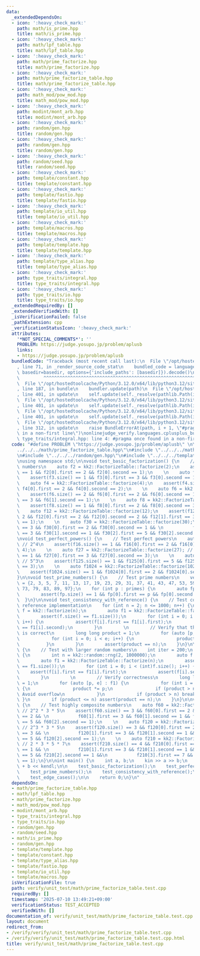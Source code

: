 ```yaml
---
data:
  _extendedDependsOn:
  - icon: ':heavy_check_mark:'
    path: math/is_prime.hpp
    title: math/is_prime.hpp
  - icon: ':heavy_check_mark:'
    path: math/lpf_table.hpp
    title: math/lpf_table.hpp
  - icon: ':heavy_check_mark:'
    path: math/prime_factorize.hpp
    title: math/prime_factorize.hpp
  - icon: ':heavy_check_mark:'
    path: math/prime_factorize_table.hpp
    title: math/prime_factorize_table.hpp
  - icon: ':heavy_check_mark:'
    path: math_mod/pow_mod.hpp
    title: math_mod/pow_mod.hpp
  - icon: ':heavy_check_mark:'
    path: modint/mont_arb.hpp
    title: modint/mont_arb.hpp
  - icon: ':heavy_check_mark:'
    path: random/gen.hpp
    title: random/gen.hpp
  - icon: ':heavy_check_mark:'
    path: random/gen.hpp
    title: random/gen.hpp
  - icon: ':heavy_check_mark:'
    path: random/seed.hpp
    title: random/seed.hpp
  - icon: ':heavy_check_mark:'
    path: template/constant.hpp
    title: template/constant.hpp
  - icon: ':heavy_check_mark:'
    path: template/fastio.hpp
    title: template/fastio.hpp
  - icon: ':heavy_check_mark:'
    path: template/io_util.hpp
    title: template/io_util.hpp
  - icon: ':heavy_check_mark:'
    path: template/macros.hpp
    title: template/macros.hpp
  - icon: ':heavy_check_mark:'
    path: template/template.hpp
    title: template/template.hpp
  - icon: ':heavy_check_mark:'
    path: template/type_alias.hpp
    title: template/type_alias.hpp
  - icon: ':heavy_check_mark:'
    path: type_traits/integral.hpp
    title: type_traits/integral.hpp
  - icon: ':heavy_check_mark:'
    path: type_traits/io.hpp
    title: type_traits/io.hpp
  _extendedRequiredBy: []
  _extendedVerifiedWith: []
  _isVerificationFailed: false
  _pathExtension: cpp
  _verificationStatusIcon: ':heavy_check_mark:'
  attributes:
    '*NOT_SPECIAL_COMMENTS*': ''
    PROBLEM: https://judge.yosupo.jp/problem/aplusb
    links:
    - https://judge.yosupo.jp/problem/aplusb
  bundledCode: "Traceback (most recent call last):\n  File \"/opt/hostedtoolcache/Python/3.12.0/x64/lib/python3.12/site-packages/onlinejudge_verify/documentation/build.py\"\
    , line 71, in _render_source_code_stat\n    bundled_code = language.bundle(stat.path,\
    \ basedir=basedir, options={'include_paths': [basedir]}).decode()\n          \
    \         ^^^^^^^^^^^^^^^^^^^^^^^^^^^^^^^^^^^^^^^^^^^^^^^^^^^^^^^^^^^^^^^^^^^^^^^^^^^^^^^^^\n\
    \  File \"/opt/hostedtoolcache/Python/3.12.0/x64/lib/python3.12/site-packages/onlinejudge_verify/languages/cplusplus.py\"\
    , line 187, in bundle\n    bundler.update(path)\n  File \"/opt/hostedtoolcache/Python/3.12.0/x64/lib/python3.12/site-packages/onlinejudge_verify/languages/cplusplus_bundle.py\"\
    , line 401, in update\n    self.update(self._resolve(pathlib.Path(included), included_from=path))\n\
    \  File \"/opt/hostedtoolcache/Python/3.12.0/x64/lib/python3.12/site-packages/onlinejudge_verify/languages/cplusplus_bundle.py\"\
    , line 401, in update\n    self.update(self._resolve(pathlib.Path(included), included_from=path))\n\
    \  File \"/opt/hostedtoolcache/Python/3.12.0/x64/lib/python3.12/site-packages/onlinejudge_verify/languages/cplusplus_bundle.py\"\
    , line 401, in update\n    self.update(self._resolve(pathlib.Path(included), included_from=path))\n\
    \  File \"/opt/hostedtoolcache/Python/3.12.0/x64/lib/python3.12/site-packages/onlinejudge_verify/languages/cplusplus_bundle.py\"\
    , line 312, in update\n    raise BundleErrorAt(path, i + 1, \"#pragma once found\
    \ in a non-first line\")\nonlinejudge_verify.languages.cplusplus_bundle.BundleErrorAt:\
    \ type_traits/integral.hpp: line 4: #pragma once found in a non-first line\n"
  code: "#define PROBLEM \"https://judge.yosupo.jp/problem/aplusb\" \n\n#include \"\
    ../../../math/prime_factorize_table.hpp\"\n#include \"../../../math/prime_factorize.hpp\"\
    \n#include \"../../../random/gen.hpp\"\n#include \"../../../template/template.hpp\"\
    \nusing namespace std;\n\nvoid test_basic_factorization() {\n    // Test small\
    \ numbers\n    auto f2 = kk2::FactorizeTable::factorize(2);\n    assert(f2.size()\
    \ == 1 && f2[0].first == 2 && f2[0].second == 1);\n    \n    auto f3 = kk2::FactorizeTable::factorize(3);\n\
    \    assert(f3.size() == 1 && f3[0].first == 3 && f3[0].second == 1);\n    \n\
    \    auto f4 = kk2::FactorizeTable::factorize(4);\n    assert(f4.size() == 1 &&\
    \ f4[0].first == 2 && f4[0].second == 2);\n    \n    auto f6 = kk2::FactorizeTable::factorize(6);\n\
    \    assert(f6.size() == 2 && f6[0].first == 2 && f6[0].second == 1 && f6[1].first\
    \ == 3 && f6[1].second == 1);\n    \n    auto f8 = kk2::FactorizeTable::factorize(8);\n\
    \    assert(f8.size() == 1 && f8[0].first == 2 && f8[0].second == 3);\n    \n\
    \    auto f12 = kk2::FactorizeTable::factorize(12);\n    assert(f12.size() ==\
    \ 2 && f12[0].first == 2 && f12[0].second == 2 && f12[1].first == 3 && f12[1].second\
    \ == 1);\n    \n    auto f30 = kk2::FactorizeTable::factorize(30);\n    assert(f30.size()\
    \ == 3 && f30[0].first == 2 && f30[0].second == 1 && \n           f30[1].first\
    \ == 3 && f30[1].second == 1 && f30[2].first == 5 && f30[2].second == 1);\n}\n\
    \nvoid test_perfect_powers() {\n    // Test perfect powers\n    auto f16 = kk2::FactorizeTable::factorize(16);\
    \ // 2^4\n    assert(f16.size() == 1 && f16[0].first == 2 && f16[0].second ==\
    \ 4);\n    \n    auto f27 = kk2::FactorizeTable::factorize(27); // 3^3\n    assert(f27.size()\
    \ == 1 && f27[0].first == 3 && f27[0].second == 3);\n    \n    auto f125 = kk2::FactorizeTable::factorize(125);\
    \ // 5^3\n    assert(f125.size() == 1 && f125[0].first == 5 && f125[0].second\
    \ == 3);\n    \n    auto f1024 = kk2::FactorizeTable::factorize(1024); // 2^10\n\
    \    assert(f1024.size() == 1 && f1024[0].first == 2 && f1024[0].second == 10);\n\
    }\n\nvoid test_prime_numbers() {\n    // Test prime numbers\n    vector<int> primes\
    \ = {2, 3, 5, 7, 11, 13, 17, 19, 23, 29, 31, 37, 41, 43, 47, 53, 59, 61, 67, 71,\
    \ 73, 79, 83, 89, 97};\n    for (int p : primes) {\n        auto fp = kk2::FactorizeTable::factorize(p);\n\
    \        assert(fp.size() == 1 && fp[0].first == p && fp[0].second == 1);\n  \
    \  }\n}\n\nvoid test_consistency_with_reference() {\n    // Test consistency with\
    \ reference implementation\n    for (int n = 2; n <= 1000; n++) {\n        auto\
    \ f = kk2::factorize(n);\n        auto f1 = kk2::FactorizeTable::factorize(n);\n\
    \        assert(f.size() == f1.size());\n        for (int i = 0; i < (int)f.size();\
    \ i++) {\n            assert(f[i].first == f1[i].first);\n            assert(f[i].second\
    \ == f1[i].second);\n        }\n        \n        // Verify that the factorization\
    \ is correct\n        long long product = 1;\n        for (auto [p, e] : f1) {\n\
    \            for (int i = 0; i < e; i++) {\n                product *= p;\n  \
    \          }\n        }\n        assert(product == n);\n    }\n}\n\nvoid test_large_numbers()\
    \ {\n    // Test with larger random numbers\n    int iter = 200;\n    rep (iter)\
    \ {\n        int n = kk2::random::rng(2, 1000000);\n        auto f = kk2::factorize(n);\n\
    \        auto f1 = kk2::FactorizeTable::factorize(n);\n        assert(f.size()\
    \ == f1.size());\n        for (int i = 0; i < (int)f.size(); i++) {\n        \
    \    assert(f[i].first == f1[i].first);\n            assert(f[i].second == f1[i].second);\n\
    \        }\n        \n        // Verify correctness\n        long long product\
    \ = 1;\n        for (auto [p, e] : f1) {\n            for (int i = 0; i < e; i++)\
    \ {\n                product *= p;\n                if (product > n) break; //\
    \ Avoid overflow\n            }\n            if (product > n) break;\n       \
    \ }\n        if (product <= n) assert(product == n);\n    }\n}\n\nvoid test_edge_cases()\
    \ {\n    // Test highly composite numbers\n    auto f60 = kk2::FactorizeTable::factorize(60);\
    \ // 2^2 * 3 * 5\n    assert(f60.size() == 3 && f60[0].first == 2 && f60[0].second\
    \ == 2 && \n           f60[1].first == 3 && f60[1].second == 1 && f60[2].first\
    \ == 5 && f60[2].second == 1);\n    \n    auto f120 = kk2::FactorizeTable::factorize(120);\
    \ // 2^3 * 3 * 5\n    assert(f120.size() == 3 && f120[0].first == 2 && f120[0].second\
    \ == 3 && \n           f120[1].first == 3 && f120[1].second == 1 && f120[2].first\
    \ == 5 && f120[2].second == 1);\n    \n    auto f210 = kk2::FactorizeTable::factorize(210);\
    \ // 2 * 3 * 5 * 7\n    assert(f210.size() == 4 && f210[0].first == 2 && f210[0].second\
    \ == 1 && \n           f210[1].first == 3 && f210[1].second == 1 && f210[2].first\
    \ == 5 && f210[2].second == 1 &&\n           f210[3].first == 7 && f210[3].second\
    \ == 1);\n}\n\nint main() {\n    int a, b;\n    kin >> a >> b;\n    kout << a\
    \ + b << kendl;\n\n    test_basic_factorization();\n    test_perfect_powers();\n\
    \    test_prime_numbers();\n    test_consistency_with_reference();\n    test_large_numbers();\n\
    \    test_edge_cases();\n\n    return 0;\n}\n"
  dependsOn:
  - math/prime_factorize_table.hpp
  - math/lpf_table.hpp
  - math/prime_factorize.hpp
  - math_mod/pow_mod.hpp
  - modint/mont_arb.hpp
  - type_traits/integral.hpp
  - type_traits/io.hpp
  - random/gen.hpp
  - random/seed.hpp
  - math/is_prime.hpp
  - random/gen.hpp
  - template/template.hpp
  - template/constant.hpp
  - template/type_alias.hpp
  - template/fastio.hpp
  - template/io_util.hpp
  - template/macros.hpp
  isVerificationFile: true
  path: verify/unit_test/math/prime_factorize_table.test.cpp
  requiredBy: []
  timestamp: '2025-07-10 13:49:21+09:00'
  verificationStatus: TEST_ACCEPTED
  verifiedWith: []
documentation_of: verify/unit_test/math/prime_factorize_table.test.cpp
layout: document
redirect_from:
- /verify/verify/unit_test/math/prime_factorize_table.test.cpp
- /verify/verify/unit_test/math/prime_factorize_table.test.cpp.html
title: verify/unit_test/math/prime_factorize_table.test.cpp
---
```

